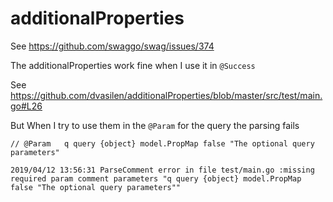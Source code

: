 # additionalProperties

See https://github.com/swaggo/swag/issues/374

The additionalProperties work fine when I use it in  `@Success`

See https://github.com/dvasilen/additionalProperties/blob/master/src/test/main.go#L26

But When I try to use them in the  `@Param` for the query the parsing fails

```
// @Param   q query {object} model.PropMap false "The optional query parameters"

```

```
2019/04/12 13:56:31 ParseComment error in file test/main.go :missing required param comment parameters "q query {object} model.PropMap false "The optional query parameters""
```

